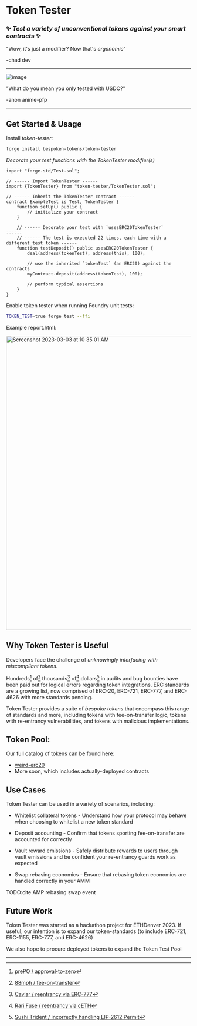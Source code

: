# Token Tester

### :sparkles: *Test a variety of unconventional tokens against your smart contracts* :sparkles:

"Wow, it's just a modifier? Now that's *ergonomic*"

-chad dev

---

![image](https://user-images.githubusercontent.com/98790946/221658638-6614ab47-970f-4590-898b-99da45b431e5.png)

"What do you mean you only tested with USDC?"

-anon anime-pfp



---

## Get Started & Usage

Install *token-tester*:

```bash
forge install bespoken-tokens/token-tester
```

*Decorate your test functions with the TokenTester modifier(s)*
```solidity
import "forge-std/Test.sol";

// ------ Import TokenTester ------
import {TokenTester} from "token-tester/TokenTester.sol";

// ------ Inherit the TokenTester contract ------
contract ExampleTest is Test, TokenTester {
    function setUp() public {
        // initialize your contract
    }
    
    // ------ Decorate your test with `usesERC20TokenTester`                       ------
    // ------ The test is executed 22 times, each time with a different test token ------
    function testDeposit() public usesERC20TokenTester {
        deal(address(tokenTest), address(this), 100);
        
        // use the inherited `tokenTest` (an ERC20) against the contracts
        myContract.deposit(address(tokenTest), 100);
        
        // perform typical assertions
    }
}
```

Enable token tester when running Foundry unit tests:
```bash
TOKEN_TEST=true forge test --ffi
```

Example report.html:

<img width="800" alt="Screenshot 2023-03-03 at 10 35 01 AM" src="https://user-images.githubusercontent.com/98790946/222789188-d80d41c5-4cc0-4458-bb27-eb0e8f6eaf4b.png">


## Why Token Tester is Useful
Developers face the challenge of *unknowingly interfacing with miscompliant tokens.*

Hundreds[^1] of[^2] thousands[^3] of[^4] dollars[^5]  in audits and bug bounties have been paid out for logical errors regarding token integrations. ERC standards are a growing list, now comprised of ERC-20, ERC-721, ERC-777, and ERC-4626 with more standards pending.

Token Tester provides a suite of *bespoke tokens* that encompass this range of standards and more, including tokens with fee-on-transfer logic, tokens with re-entrancy vulnerabilities, and tokens with malicious implementations.

## Token Pool:
Our full catalog of tokens can be found here:
- [weird-erc20](https://github.com/d-xo/weird-erc20)
- More soon, which includes actually-deployed contracts


## Use Cases
Token Tester can be used in a variety of scenarios, including:

- Whitelist collateral tokens - Understand how your protocol may behave when choosing to whitelist a new token standard

- Deposit accounting - Confirm that tokens sporting fee-on-transfer are accounted for correctly

- Vault reward emissions - Safely distribute rewards to users through vault emissions and be confident your re-entrancy guards work as expected

- Swap rebasing economics - Ensure that rebasing token economics are handled correctly in your AMM 

TODO:cite AMP rebasing swap event

## Future Work

Token Tester was started as a hackathon project for ETHDenver 2023. If useful, our intention is to expand our token-standards (to include ERC-721, ERC-1155, ERC-777, and ERC-4626)

We also hope to procure deployed tokens to expand the Token Test Pool


---

[^1]: [prePO / approval-to-zero](https://code4rena.com/reports/2022-03-prepo/#l-02-the-contract-should-approve0-first)
[^2]: [88mph / fee-on-transfer](https://code4rena.com/reports/2021-05-88mph/#m-01-incompatability-with-deflationary--fee-on-transfer-tokens)
[^3]: [Caviar / reentrancy via ERC-777](https://code4rena.com/reports/2022-12-caviar/#h-01-reentrancy-in-buy-function-for-erc777-tokens-allows-buying-funds-with-considerable-discount)
[^4]: [Rari Fuse / reentrancy via cETH](https://www.certik.com/resources/blog/6LiXVtPQ8q5AQfqOUPnTOS-revisiting-fei-protocol-incident)
[^5]: [Sushi Trident / incorrectly handling EIP-2612 Permit](https://code4rena.com/reports/2021-09-sushitrident-2#m-05-tridentnftpermit-should-always-check-recoveredaddress--0)
